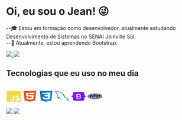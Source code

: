# Oi, eu sou o **Jean**! 😜

--🎓 Estou em formação como desenvolvedor, atualmente estudando Desenvolvimento de Sistemas no SENAI Joinville Sul.<br>
--🌱 Atualmente, estou aprendendo Bootstrap.<br>



<a href="https://beacons.ai/JeanC-Ribeiro">
<img height="180em" src="https://github-readme-stats.vercel.app/api?username=JeanC-Ribeiro&show_icons=true&theme=dark&include_all_commits=true&count_private=true&cache_seconds=0"/>
  <img height="180em" src="https://github-readme-stats.vercel.app/api/top-langs/?username=JeanC-Ribeiro&layout=compact&langs_count=16&theme=dark"/>
</a>


<h2 class="heading-element" dir="auto">Tecnologias que eu uso no meu dia</h2>

<div style="display: inline_block"><br>
  <img align="center" alt="Jean-Js" height="30" width="40" src="https://raw.githubusercontent.com/devicons/devicon/master/icons/javascript/javascript-plain.svg">
  <img align="center" alt="Jean-HTML" height="30" width="40" src="https://raw.githubusercontent.com/devicons/devicon/master/icons/html5/html5-original.svg">
  <img align="center" alt="Jean-CSS" height="30" width="40" src="https://raw.githubusercontent.com/devicons/devicon/master/icons/css3/css3-original.svg">
  <img align="center" alt="Jean-MySQL" height="30" width="40" src="https://raw.githubusercontent.com/devicons/devicon/master/icons/mysql/mysql-original.svg">
 <img align="center" alt="Jean-Bootstrap" height="30" width="40" src="https://raw.githubusercontent.com/devicons/devicon/master/icons/bootstrap/bootstrap-original.svg">
<img align="center" alt="Jean-PHP" height="30" width="40" src="https://raw.githubusercontent.com/devicons/devicon/master/icons/php/php-original.svg">


</div><br

<div> 
  <a href = "mailto:jeancr3211@gmail.com"><img src="https://img.shields.io/badge/-Gmail-%23333?style=for-the-badge&logo=gmail&logoColor=white" target="_blank"></a>
  <a href="https://www.linkedin.com/in/jean-carlos-ribeiro-9077a5213" target="_blank"><img src="https://img.shields.io/badge/-LinkedIn-%230077B5?style=for-the-badge&logo=linkedin&logoColor=white" target="_blank"></a> 
  
</div>
    
